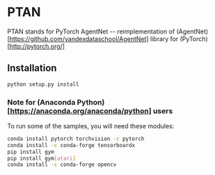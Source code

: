 
# PTAN

PTAN stands for PyTorch AgentNet -- reimplementation of
(AgentNet)[https://github.com/yandexdataschool/AgentNet] library for
(PyTorch)[http://pytorch.org/]

## Installation

```bash
python setup.py install
```

### Note for (Anaconda Python)[https://anaconda.org/anaconda/python] users

To run some of the samples, you will need these modules:
```bash
conda install pytorch torchvision -c pytorch
conda install -c conda-forge tensorboardx
pip install gym
pip install gym[atari]
conda install -c conda-forge opencv
```


